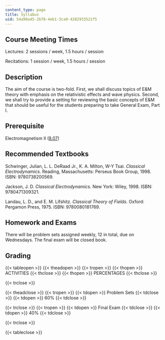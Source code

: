 ```yaml
---
content_type: page
title: Syllabus
uid: 54a98a45-2b78-4eb1-3ca9-4282933521f5
---
```


Course Meeting Times
--------------------

Lectures: 2 sessions / week, 1.5 hours / session

Recitations: 1 session / week, 1.5 hours / session

Description
-----------

The aim of the course is two-fold. First, we shall discuss topics of E&M theory with emphasis on the relativistic effects and wave physics. Second, we shall try to provide a setting for reviewing the basic concepts of E&M that should be useful for the students preparing to take General Exam, Part I.

Prerequisite
------------

Electromagnetism II ([8.07](https://ocwcms.mit.edu/courses/physics/8-07-electromagnetism-ii-fall-2012))

Recommended Textbooks
---------------------

Schwinger, Julian, L. L. DeRaad Jr., K. A. Milton, W-Y Tsai. _Classical Electrodynamics_. Reading, Massachusetts: Perseus Book Group, 1998. ISBN: 9780738200569.

Jackson, J. D. _Classical Electrodynamics._ New York: Wiley, 1998. ISBN: 9780471309321.

Landau, L. D., and E. M. Lifshitz. _Classical Theory of Fields_. Oxford: Pergamon Press, 1975. ISBN: 9780080181769.

Homework and Exams
------------------

There will be problem sets assigned weekly, 12 in total, due on Wednesdays. The final exam will be closed book.

Grading
-------

{{< tableopen >}}
{{< theadopen >}}
{{< tropen >}}
{{< thopen >}}
ACTIVITIES
{{< thclose >}}
{{< thopen >}}
PERCENTAGES
{{< thclose >}}

{{< trclose >}}

{{< theadclose >}}
{{< tropen >}}
{{< tdopen >}}
Problem Sets
{{< tdclose >}}
{{< tdopen >}}
60%
{{< tdclose >}}

{{< trclose >}}
{{< tropen >}}
{{< tdopen >}}
Final Exam
{{< tdclose >}}
{{< tdopen >}}
40%
{{< tdclose >}}

{{< trclose >}}

{{< tableclose >}}